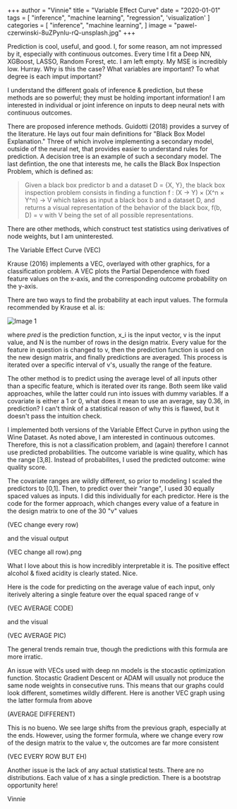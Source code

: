 +++
author = "Vinnie"
title = "Variable Effect Curve"
date = "2020-01-01"
tags = [
    "inference",
    "machine learning",
    "regression",
    'visualization'
]
categories = [
    "inference",
    "machine learning",
]
image = "pawel-czerwinski-8uZPynIu-rQ-unsplash.jpg"
+++


Prediction is cool, useful, and good. I, for some reason, am not impressed by it, especially with continuous outcomes. Every time I fit a Deep NN, XGBoost, LASSO, Random Forest, etc. I am left empty. My MSE is incredibly low. Hurray. Why is this the case? What variables are important? To what degree is each imput important? 

I understand the different goals of inference & prediction, but these methods are so powerful; they must be holding important information! I am interested in individual or joint inference on inputs to deep neural nets with continuous outcomes.

There are proposed inference methods. Guidotti (2018) provides a survey of the literature. He lays out four main definitions for "Black Box Model Explanation." Three of which involve implementing a secondary model, outside of the neural net, that provides easier to understand rules for prediction. A decision tree is an example of such a secondary model. The last defintion, the one that interests me, he calls the Black Box Inspection Problem, which is defined as:

>Given a black box predictor b and a dataset D = {X, Y}, the black box inspection problem consists in finding a function f : (X → Y) × (X^n × Y^n) → V which takes as input a black box b and a dataset D, and returns a visual representation of the behavior of the black box, f(b, D) = v with V being the set of all possible representations.

There are other methods, which construct test statistics using derivatives of node weights, but I am uninterested.

The Variable Effect Curve (VEC)

Krause (2016) implements a VEC, overlayed with other graphics, for a classification problem. A VEC plots the Partial Dependence with fixed feature values on the x-axis, and the corresponding outcome probability on the y-axis. 

There are two ways to find the probability at each input values. The formula recommended by Krause et al. is:

![Image 1](Partial_Depencence_Form.png)

where *pred* is the prediction function, x_i is the input vector, v is the input value, and N is the number of rows in the design matrix. Every value for the feature in question is changed to v, then the prediction function is used on the new design matrix, and finally predictions are averaged. This process is iterated over a specific interval of v's, usually the range of the feature.

The other method is to predict using the average level of all inputs other than a specific feature, which is iterated over its range. Both seem like valid approaches, while the latter could run into issues with dummy variables. If a covariate is either a 1 or 0, what does it mean to use an average, say 0.36, in prediction? I can't think of a statistical reason of why this is flawed, but it doesn't pass the intuition check.

I implemented both versions of the Variable Effect Curve in python using the Wine Dataset. As noted above, I am interested in continuous outcomes. Therefore, this is not a classification problem, and (again) therefore I cannot use predicted probabilities. The outcome variable is wine quality, which has the range [3,8]. Instead of probabilites, I used the predicted outcome: wine quality score.

The covariate ranges are wildly different, so prior to modeling I scaled the predictors to [0,1]. Then, to predict over their "range", I used 30 equally spaced values as inputs. I did this individually for each predictor. Here is the code for the former approach, which changes every value of a feature in the design matrix to one of the 30 "v" values

(VEC change every row)

and the visual output

(VEC change all row).png

What I love about this is how incredibly interpretable it is. The positive effect alcohol & fixed acidity is clearly stated. Nice.

Here is the code for predicting on the average value of each input, only iterively altering a single feature over the equal spaced range of v

(VEC AVERAGE CODE)

and the visual

(VEC AVERAGE PIC)

The general trends remain true, though the predictions with this formula are more irratic. 

An issue with VECs used with deep nn models is the stocastic optimization function. Stocastic Gradient Descent or ADAM will usually not produce the same node weights in consecutive runs. This means that our graphs could look different, sometimes wildly different. Here is another VEC graph using the latter formula from above

(AVERAGE DIFFERENT)

This is no bueno. We see large shifts from the previous graph, especially at the ends. However, using the former formula, where we change every row of the design matrix to the value v, the outcomes are far more consistent

(VEC EVERY ROW BUT EH)

Another issue is the lack of any actual statistical tests. There are no distributions. Each value of x has a single prediction. There is a bootstrap opportunity here!

Vinnie





